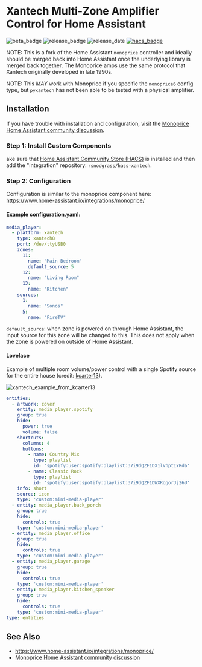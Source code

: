# Xantech Multi-Zone Amplifier Control for Home Assistant

![beta_badge](https://img.shields.io/badge/maturity-Beta-yellow.png)
![release_badge](https://img.shields.io/github/v/release/rsnodgrass/hass-xantech.svg)
![release_date](https://img.shields.io/github/release-date/rsnodgrass/hass-xantech.svg)
[![hacs_badge](https://img.shields.io/badge/HACS-Default-orange.svg)](https://github.com/custom-components/hacs)

NOTE: This is a fork of the Home Assistant `monoprice` controller and ideally should be merged back into Home Assistant once the underlying library is merged back together. The Monoprice amps use the same protocol that Xantech originally developed in late 1990s.

NOTE: This *MAY* work with Monoprice if you specific the `monoprice6` config type, but `pyxantech` has not been able to be tested with a physical amplifier.

## Installation

If you have trouble with installation and configuration, visit the [Monoprice Home Assistant community discussion](https://community.home-assistant.io/t/monoprice-whole-home-audio-controller-10761-success/19734/62).

### Step 1: Install Custom Components

ake sure that [Home Assistant Community Store (HACS)](https://github.com/custom-components/hacs) is installed and then add the "Integration" repository: `rsnodgrass/hass-xantech`.


### Step 2: Configuration

Configuration is similar to the monoprice component here: https://www.home-assistant.io/integrations/monoprice/

#### Example configuration.yaml:

```yaml
media_player:
  - platform: xantech
    type: xantech8
    port: /dev/ttyUSB0
    zones:
      11:
        name: "Main Bedroom"
        default_source: 5
      12:
        name: "Living Room"
      13:
        name: "Kitchen"
    sources:
      1:
        name: "Sonos"
      5:
        name: "FireTV"
```

`default_source`: when zone is powered on through Home Assistant, the input source for this zone will be changed to this. This does not apply when the zone is powered on outside of Home Assistant.

#### Lovelace

Example of multiple room volume/power control with a single Spotify source for the entire house (credit: [kcarter13](https://community.home-assistant.io/u/kcarter13/)).

![xantech_example_from_kcarter13](https://community-home-assistant-assets.s3.dualstack.us-west-2.amazonaws.com/original/3X/0/0/00da61ea4238f9891cf360210f3bac7a4b867c0f.png)

```yaml
entities:
  - artwork: cover
    entity: media_player.spotify
    group: true
    hide:
      power: true
      volume: false
    shortcuts:
      columns: 4
      buttons:
        - name: Country Mix
          type: playlist
          id: 'spotify:user:spotify:playlist:37i9dQZF1DX1lVhptIYRda'
        - name: Classic Rock
          type: playlist
          id: 'spotify:user:spotify:playlist:37i9dQZF1DWXRqgorJj26U'
    info: short
    source: icon
    type: 'custom:mini-media-player'
  - entity: media_player.back_porch
    group: true
    hide:
      controls: true
    type: 'custom:mini-media-player'
  - entity: media_player.office
    group: true
    hide:
      controls: true
    type: 'custom:mini-media-player'
  - entity: media_player.garage
    group: true
    hide:
      controls: true
    type: 'custom:mini-media-player'
  - entity: media_player.kitchen_speaker
    group: true
    hide:
      controls: true
    type: 'custom:mini-media-player'
type: entities
```

## See Also

* https://www.home-assistant.io/integrations/monoprice/
* [Monoprice Home Assistant community discussion](https://community.home-assistant.io/t/monoprice-whole-home-audio-controller-10761-success/19734/62)

